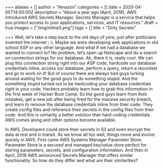 +++
aliases = []
author = "Amazon"
categories = []
date = 2020-04-05T14:00:00Z
description = "About a year ago (April, 2018), AWS introduced AWS Secrets Manager. Secrets Manager is a service that helps you protect access to your applications, services, and IT resources."
draft = true
images = ["/img/inline3.png"]
tags = []
title = "Dirty Secrets"

+++
Well, let’s take a step back to the old days of yore, just after politicians invented the internet ;-). Maybe we were developing web applications in old school ASP or any other language. And what if we had a database we wanted to connect to? No problem, let’s open up Netscape and do a search on connection strings for our database. Ah, there it is, really cool. We can plug this connection string right into our ASP code, hardcode our database credentials inline, access our database, perform a query, return a recordset and go to work on it! But of course there are always bad guys lurking around waiting for the good guys to do something stupid. And the something stupid turned out to be hardcoding your database credentials right in your code. Hackers probably learn how to grab this information in the first week of Hacker Boot Camp. So the good guys learn from their mistakes, get a new job after being fired for the massive security breach, and learn to remove the database credentials inline from their code. They create config files and reference their secrets in the config files from their code. And this is certainly a better solution than hard coding credentials. AWS comes along and other options become available.

In AWS, Developers could store their secrets in S3 and even encrypt the data at rest and in transit. As we know all too well, things move and evolve quickly in AWS. First came AWS Systems Manager Parameter Store. Parameter Store is a secured and managed key/value store perfect for storing parameters, secrets, and configuration information. And then in April, 2018 AWS announced Secrets Manager that offers similar functionality. So how do they differ and what are their similarities?